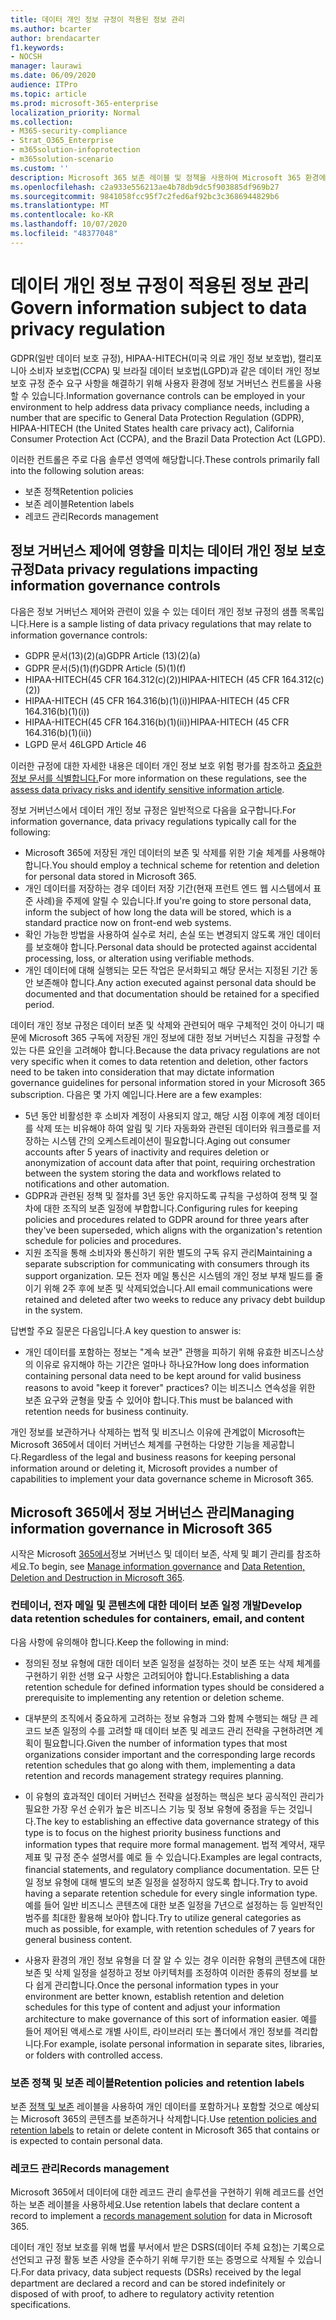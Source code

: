 ```yaml
---
title: 데이터 개인 정보 규정이 적용된 정보 관리
ms.author: bcarter
author: brendacarter
f1.keywords:
- NOCSH
manager: laurawi
ms.date: 06/09/2020
audience: ITPro
ms.topic: article
ms.prod: microsoft-365-enterprise
localization_priority: Normal
ms.collection:
- M365-security-compliance
- Strat_O365_Enterprise
- m365solution-infoprotection
- m365solution-scenario
ms.custom: ''
description: Microsoft 365 보존 레이블 및 정책을 사용하여 Microsoft 365 환경에서 개인 데이터를 관리합니다.
ms.openlocfilehash: c2a933e556213ae4b78db9dc5f903885df969b27
ms.sourcegitcommit: 9841058fcc95f7c2fed6af92bc3c3686944829b6
ms.translationtype: MT
ms.contentlocale: ko-KR
ms.lasthandoff: 10/07/2020
ms.locfileid: "48377048"
---
```

# <a name="govern-information-subject-to-data-privacy-regulation"></a><span data-ttu-id="7141e-103">데이터 개인 정보 규정이 적용된 정보 관리</span><span class="sxs-lookup"><span data-stu-id="7141e-103">Govern information subject to data privacy regulation</span></span>

<span data-ttu-id="7141e-104">GDPR(일반 데이터 보호 규정), HIPAA-HITECH(미국 의료 개인 정보 보호법), 캘리포니아 소비자 보호법(CCPA) 및 브라질 데이터 보호법(LGPD)과 같은 데이터 개인 정보 보호 규정 준수 요구 사항을 해결하기 위해 사용자 환경에 정보 거버넌스 컨트롤을 사용할 수 있습니다.</span><span class="sxs-lookup"><span data-stu-id="7141e-104">Information governance controls can be employed in your environment to help address data privacy compliance needs, including a number that are specific to General Data Protection Regulation (GDPR), HIPAA-HITECH (the United States health care privacy act), California Consumer Protection Act (CCPA), and the Brazil Data Protection Act (LGPD).</span></span> 

<span data-ttu-id="7141e-105">이러한 컨트롤은 주로 다음 솔루션 영역에 해당합니다.</span><span class="sxs-lookup"><span data-stu-id="7141e-105">These controls primarily fall into the following solution areas:</span></span>

- <span data-ttu-id="7141e-106">보존 정책</span><span class="sxs-lookup"><span data-stu-id="7141e-106">Retention policies</span></span>
- <span data-ttu-id="7141e-107">보존 레이블</span><span class="sxs-lookup"><span data-stu-id="7141e-107">Retention labels</span></span>
- <span data-ttu-id="7141e-108">레코드 관리</span><span class="sxs-lookup"><span data-stu-id="7141e-108">Records management</span></span>

## <a name="data-privacy-regulations-impacting-information-governance-controls"></a><span data-ttu-id="7141e-109">정보 거버넌스 제어에 영향을 미치는 데이터 개인 정보 보호 규정</span><span class="sxs-lookup"><span data-stu-id="7141e-109">Data privacy regulations impacting information governance controls</span></span>

<span data-ttu-id="7141e-110">다음은 정보 거버넌스 제어와 관련이 있을 수 있는 데이터 개인 정보 규정의 샘플 목록입니다.</span><span class="sxs-lookup"><span data-stu-id="7141e-110">Here is a sample listing of data privacy regulations that may relate to information governance controls:</span></span>

- <span data-ttu-id="7141e-111">GDPR 문서(13)(2)(a)</span><span class="sxs-lookup"><span data-stu-id="7141e-111">GDPR Article (13)(2)(a)</span></span>
- <span data-ttu-id="7141e-112">GDPR 문서(5)(1)(f)</span><span class="sxs-lookup"><span data-stu-id="7141e-112">GDPR Article (5)(1)(f)</span></span>
- <span data-ttu-id="7141e-113">HIPAA-HITECH(45 CFR 164.312(c)(2))</span><span class="sxs-lookup"><span data-stu-id="7141e-113">HIPAA-HITECH (45 CFR 164.312(c)(2))</span></span>
- <span data-ttu-id="7141e-114">HIPAA-HITECH (45 CFR 164.316(b)(1)(i))</span><span class="sxs-lookup"><span data-stu-id="7141e-114">HIPAA-HITECH (45 CFR 164.316(b)(1)(i))</span></span>
- <span data-ttu-id="7141e-115">HIPAA-HITECH(45 CFR 164.316(b)(1)(ii))</span><span class="sxs-lookup"><span data-stu-id="7141e-115">HIPAA-HITECH (45 CFR 164.316(b)(1)(ii))</span></span>
- <span data-ttu-id="7141e-116">LGPD 문서 46</span><span class="sxs-lookup"><span data-stu-id="7141e-116">LGPD Article 46</span></span>

<span data-ttu-id="7141e-117">이러한 규정에 대한 자세한 내용은 데이터 개인 정보 보호 위험 평가를 참조하고 [중요한 정보 문서를 식별합니다.](information-protection-deploy-assess.md)</span><span class="sxs-lookup"><span data-stu-id="7141e-117">For more information on these regulations, see the [assess data privacy risks and identify sensitive information article](information-protection-deploy-assess.md).</span></span>

<span data-ttu-id="7141e-118">정보 거버넌스에서 데이터 개인 정보 규정은 일반적으로 다음을 요구합니다.</span><span class="sxs-lookup"><span data-stu-id="7141e-118">For information governance, data privacy regulations typically call for the following:</span></span>

- <span data-ttu-id="7141e-119">Microsoft 365에 저장된 개인 데이터의 보존 및 삭제를 위한 기술 체계를 사용해야 합니다.</span><span class="sxs-lookup"><span data-stu-id="7141e-119">You should employ a technical scheme for retention and deletion for personal data stored in Microsoft 365.</span></span>
- <span data-ttu-id="7141e-120">개인 데이터를 저장하는 경우 데이터 저장 기간(현재 프런트 엔드 웹 시스템에서 표준 사례)을 주제에 알릴 수 있습니다.</span><span class="sxs-lookup"><span data-stu-id="7141e-120">If you're going to store personal data, inform the subject of how long the data will be stored, which is a standard practice now on front-end web systems.</span></span>
- <span data-ttu-id="7141e-121">확인 가능한 방법을 사용하여 실수로 처리, 손실 또는 변경되지 않도록 개인 데이터를 보호해야 합니다.</span><span class="sxs-lookup"><span data-stu-id="7141e-121">Personal data should be protected against accidental processing, loss, or alteration using verifiable methods.</span></span>
- <span data-ttu-id="7141e-122">개인 데이터에 대해 실행되는 모든 작업은 문서화되고 해당 문서는 지정된 기간 동안 보존해야 합니다.</span><span class="sxs-lookup"><span data-stu-id="7141e-122">Any action executed against personal data should be documented and that documentation should be retained for a specified period.</span></span>

<span data-ttu-id="7141e-123">데이터 개인 정보 규정은 데이터 보존 및 삭제와 관련되어 매우 구체적인 것이 아니기 때문에 Microsoft 365 구독에 저장된 개인 정보에 대한 정보 거버넌스 지침을 규정할 수 있는 다른 요인을 고려해야 합니다.</span><span class="sxs-lookup"><span data-stu-id="7141e-123">Because the data privacy regulations are not very specific when it comes to data retention and deletion, other factors need to be taken into consideration that may dictate information governance guidelines for personal information stored in your Microsoft 365 subscription.</span></span> <span data-ttu-id="7141e-124">다음은 몇 가지 예입니다.</span><span class="sxs-lookup"><span data-stu-id="7141e-124">Here are a few examples:</span></span>

- <span data-ttu-id="7141e-125">5년 동안 비활성한 후 소비자 계정이 사용되지 않고, 해당 시점 이후에 계정 데이터를 삭제 또는 비유해야 하여 알림 및 기타 자동화와 관련된 데이터와 워크플로를 저장하는 시스템 간의 오케스트레이션이 필요합니다.</span><span class="sxs-lookup"><span data-stu-id="7141e-125">Aging out consumer accounts after 5 years of inactivity and requires deletion or anonymization of account data after that point, requiring orchestration between the system storing the data and workflows related to notifications and other automation.</span></span>
- <span data-ttu-id="7141e-126">GDPR과 관련된 정책 및 절차를 3년 동안 유지하도록 규칙을 구성하여 정책 및 절차에 대한 조직의 보존 일정에 부합합니다.</span><span class="sxs-lookup"><span data-stu-id="7141e-126">Configuring rules for keeping policies and procedures related to GDPR around for three years after they've been superseded, which aligns with the organization's retention schedule for policies and procedures.</span></span>
- <span data-ttu-id="7141e-127">지원 조직을 통해 소비자와 통신하기 위한 별도의 구독 유지 관리</span><span class="sxs-lookup"><span data-stu-id="7141e-127">Maintaining a separate subscription for communicating with consumers through its support organization.</span></span> <span data-ttu-id="7141e-128">모든 전자 메일 통신은 시스템의 개인 정보 부채 빌드를 줄이기 위해 2주 후에 보존 및 삭제되었습니다.</span><span class="sxs-lookup"><span data-stu-id="7141e-128">All email communications were retained and deleted after two weeks to reduce any privacy debt buildup in the system.</span></span>

<span data-ttu-id="7141e-129">답변할 주요 질문은 다음입니다.</span><span class="sxs-lookup"><span data-stu-id="7141e-129">A key question to answer is:</span></span> 

- <span data-ttu-id="7141e-130">개인 데이터를 포함하는 정보는 "계속 보관" 관행을 피하기 위해 유효한 비즈니스상의 이유로 유지해야 하는 기간은 얼마나 하나요?</span><span class="sxs-lookup"><span data-stu-id="7141e-130">How long does information containing personal data need to be kept around for valid business reasons to avoid "keep it forever" practices?</span></span> <span data-ttu-id="7141e-131">이는 비즈니스 연속성을 위한 보존 요구와 균형을 맞출 수 있어야 합니다.</span><span class="sxs-lookup"><span data-stu-id="7141e-131">This must be balanced with retention needs for business continuity.</span></span>

<span data-ttu-id="7141e-132">개인 정보를 보관하거나 삭제하는 법적 및 비즈니스 이유에 관계없이 Microsoft는 Microsoft 365에서 데이터 거버넌스 체계를 구현하는 다양한 기능을 제공합니다.</span><span class="sxs-lookup"><span data-stu-id="7141e-132">Regardless of the legal and business reasons for keeping personal information around or deleting it, Microsoft provides a number of capabilities to implement your data governance scheme in Microsoft 365.</span></span>

## <a name="managing-information-governance-in-microsoft-365"></a><span data-ttu-id="7141e-133">Microsoft 365에서 정보 거버넌스 관리</span><span class="sxs-lookup"><span data-stu-id="7141e-133">Managing information governance in Microsoft 365</span></span>

<span data-ttu-id="7141e-134">시작은 Microsoft [](../compliance/manage-information-governance.md) [365에서](https://docs.microsoft.com/office365/Enterprise/office-365-data-retention-deletion-and-destruction-overview)정보 거버넌스 및 데이터 보존, 삭제 및 폐기 관리를 참조하세요.</span><span class="sxs-lookup"><span data-stu-id="7141e-134">To begin, see [Manage information governance](../compliance/manage-information-governance.md) and [Data Retention, Deletion and Destruction in Microsoft 365](https://docs.microsoft.com/office365/Enterprise/office-365-data-retention-deletion-and-destruction-overview).</span></span>

### <a name="develop-data-retention-schedules-for-containers-email-and-content"></a><span data-ttu-id="7141e-135">컨테이너, 전자 메일 및 콘텐츠에 대한 데이터 보존 일정 개발</span><span class="sxs-lookup"><span data-stu-id="7141e-135">Develop data retention schedules for containers, email, and content</span></span>

<span data-ttu-id="7141e-136">다음 사항에 유의해야 합니다.</span><span class="sxs-lookup"><span data-stu-id="7141e-136">Keep the following in mind:</span></span>

- <span data-ttu-id="7141e-137">정의된 정보 유형에 대한 데이터 보존 일정을 설정하는 것이 보존 또는 삭제 체계를 구현하기 위한 선행 요구 사항은 고려되어야 합니다.</span><span class="sxs-lookup"><span data-stu-id="7141e-137">Establishing a data retention schedule for defined information types should be considered a prerequisite to implementing any retention or deletion scheme.</span></span>

- <span data-ttu-id="7141e-138">대부분의 조직에서 중요하게 고려하는 정보 유형과 그와 함께 수행되는 해당 큰 레코드 보존 일정의 수를 고려할 때 데이터 보존 및 레코드 관리 전략을 구현하려면 계획이 필요합니다.</span><span class="sxs-lookup"><span data-stu-id="7141e-138">Given the number of information types that most organizations consider important and the corresponding large records retention schedules that go along with them, implementing a data retention and records management strategy requires planning.</span></span> 

- <span data-ttu-id="7141e-139">이 유형의 효과적인 데이터 거버넌스 전략을 설정하는 핵심은 보다 공식적인 관리가 필요한 가장 우선 순위가 높은 비즈니스 기능 및 정보 유형에 중점을 두는 것입니다.</span><span class="sxs-lookup"><span data-stu-id="7141e-139">The key to establishing an effective data governance strategy of this type is to focus on the highest priority business functions and information types that require more formal management.</span></span> <span data-ttu-id="7141e-140">법적 계약서, 재무 제표 및 규정 준수 설명서를 예로 들 수 있습니다.</span><span class="sxs-lookup"><span data-stu-id="7141e-140">Examples are legal contracts, financial statements, and regulatory compliance documentation.</span></span> <span data-ttu-id="7141e-141">모든 단일 정보 유형에 대해 별도의 보존 일정을 설정하지 않도록 합니다.</span><span class="sxs-lookup"><span data-stu-id="7141e-141">Try to avoid having a separate retention schedule for every single information type.</span></span> <span data-ttu-id="7141e-142">예를 들어 일반 비즈니스 콘텐츠에 대한 보존 일정을 7년으로 설정하는 등 일반적인 범주를 최대한 활용해 보아야 합니다.</span><span class="sxs-lookup"><span data-stu-id="7141e-142">Try to utilize general categories as much as possible, for example, with retention schedules of 7 years for general business content.</span></span>

- <span data-ttu-id="7141e-143">사용자 환경의 개인 정보 유형을 더 잘 알 수 있는 경우 이러한 유형의 콘텐츠에 대한 보존 및 삭제 일정을 설정하고 정보 아키텍처를 조정하여 이러한 종류의 정보를 보다 쉽게 관리합니다.</span><span class="sxs-lookup"><span data-stu-id="7141e-143">Once the personal information types in your environment are better known, establish retention and deletion schedules for this type of content and adjust your information architecture to make governance of this sort of information easier.</span></span> <span data-ttu-id="7141e-144">예를 들어 제어된 액세스로 개별 사이트, 라이브러리 또는 폴더에서 개인 정보를 격리합니다.</span><span class="sxs-lookup"><span data-stu-id="7141e-144">For example, isolate personal information in separate sites, libraries, or folders with controlled access.</span></span>

### <a name="retention-policies-and-retention-labels"></a><span data-ttu-id="7141e-145">보존 정책 및 보존 레이블</span><span class="sxs-lookup"><span data-stu-id="7141e-145">Retention policies and retention labels</span></span>

<span data-ttu-id="7141e-146">보존 [정책 및 보존](../compliance/retention.md) 레이블을 사용하여 개인 데이터를 포함하거나 포함할 것으로 예상되는 Microsoft 365의 콘텐츠를 보존하거나 삭제합니다.</span><span class="sxs-lookup"><span data-stu-id="7141e-146">Use [retention policies and retention labels](../compliance/retention.md) to retain or delete content in Microsoft 365 that contains or is expected to contain personal data.</span></span>

### <a name="records-management"></a><span data-ttu-id="7141e-147">레코드 관리</span><span class="sxs-lookup"><span data-stu-id="7141e-147">Records management</span></span>

<span data-ttu-id="7141e-148">Microsoft 365에서 데이터에 대한 레코드 [](../compliance/records-management.md) 관리 솔루션을 구현하기 위해 레코드를 선언하는 보존 레이블을 사용하세요.</span><span class="sxs-lookup"><span data-stu-id="7141e-148">Use retention labels that declare content a record to implement a [records management solution](../compliance/records-management.md) for data in Microsoft 365.</span></span>

<span data-ttu-id="7141e-149">데이터 개인 정보 보호를 위해 법률 부서에서 받은 DSRS(데이터 주체 요청)는 기록으로 선언되고 규정 활동 보존 사양을 준수하기 위해 무기한 또는 증명으로 삭제될 수 있습니다.</span><span class="sxs-lookup"><span data-stu-id="7141e-149">For data privacy, data subject requests (DSRs) received by the legal department are declared a record and can be stored indefinitely or disposed of with proof, to adhere to regulatory activity retention specifications.</span></span>

